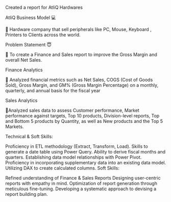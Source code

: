 Created a report for AtliQ Hardwares

AtliQ Business Model 💻

🔹 Hardware company that sell peripherals like PC, Mouse, Keyboard , Printers to Clients across the world.

Problem Statement 😇

🔹 To create a Finance and Sales report to improve the Gross Margin and overall Net Sales.

Finance Analytics

🔹 Analyzed financial metrics such as Net Sales, COGS (Cost of Goods Sold), Gross Margin, and GM% (Gross Margin Percentage) on a monthly, quarterly, and annual basis for the fiscal year

Sales Analytics

🔹Analyzed sales data to assess Customer performance, Market performance against targets, Top 10 products, Division-level reports, Top and Bottom 5 products by Quantity, as well as New products and the Top 5 Markets.

Technical & Soft Skills:

Proficiency in ETL methodology (Extract, Transform, Load).
Skills to generate a date table using Power Query.
Ability to derive fiscal months and quarters.
Establishing data model relationships with Power Pivot.
Proficiency in incorporating supplementary data into an existing data model.
Utilizing DAX to create calculated columns.
Soft Skills:

Refined understanding of Finance & Sales Reports
Designing user-centric reports with empathy in mind.
Optimization of report generation through meticulous fine-tuning.
Developing a systematic approach to devising a report building plan.
